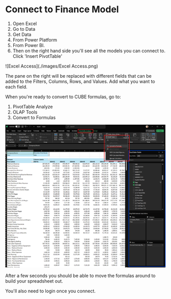 # Connect to Finance Model

1. Open Excel
2. Go to Data
3. Get Data
4. From Power Platform
5. From Power BI. 
6. Then on the right hand side you'll see all the models you can connect to. Click 'Insert PivotTable'

![Excel Access](./images/Excel Access.png)

The pane on the right will be replaced with different fields that can be added to the
Filters, Columns, Rows, and Values. Add what you want to each field. 

When you're ready to convert to CUBE formulas, go to:

1. PivotTable Analyze
2. OLAP Tools
3. Convert to Formulas

![Convert to Formulas](./images/Using%20the%20Model%20in%20a%20Pivot%20Table.png)

After a few seconds you should be able to move the formulas around to build your spreadsheet out.

You'll also need to login once you connect.